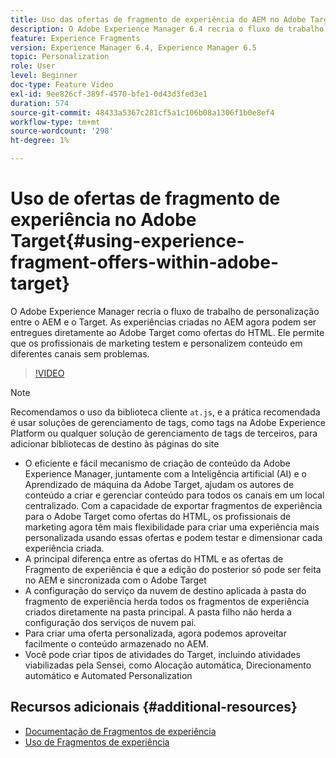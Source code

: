 ```yaml
---
title: Uso das ofertas de fragmento de experiência do AEM no Adobe Target
description: O Adobe Experience Manager 6.4 recria o fluxo de trabalho de personalização entre o AEM e o Target. As experiências criadas no AEM agora podem ser entregues diretamente ao Adobe Target como ofertas do HTML. Ele permite que os profissionais de marketing testem e personalizem conteúdo em diferentes canais sem problemas.
feature: Experience Fragments
version: Experience Manager 6.4, Experience Manager 6.5
topic: Personalization
role: User
level: Beginner
doc-type: Feature Video
exl-id: 9ee826cf-389f-4570-bfe1-0d43d3fed3e1
duration: 574
source-git-commit: 48433a5367c281cf5a1c106b08a1306f1b0e8ef4
workflow-type: tm+mt
source-wordcount: '298'
ht-degree: 1%

---
```


# Uso de ofertas de fragmento de experiência no Adobe Target{#using-experience-fragment-offers-within-adobe-target}

O Adobe Experience Manager recria o fluxo de trabalho de personalização entre o AEM e o Target. As experiências criadas no AEM agora podem ser entregues diretamente ao Adobe Target como ofertas do HTML. Ele permite que os profissionais de marketing testem e personalizem conteúdo em diferentes canais sem problemas.

>[!VIDEO](https://video.tv.adobe.com/v/34848?quality=12&learn=on&captions=por_br)

>[!NOTE]
>
>Recomendamos o uso da biblioteca cliente `at.js`, e a prática recomendada é usar soluções de gerenciamento de tags, como tags na Adobe Experience Platform ou qualquer solução de gerenciamento de tags de terceiros, para adicionar bibliotecas de destino às páginas do site


* O eficiente e fácil mecanismo de criação de conteúdo da Adobe Experience Manager, juntamente com a Inteligência artificial (AI) e o Aprendizado de máquina da Adobe Target, ajudam os autores de conteúdo a criar e gerenciar conteúdo para todos os canais em um local centralizado. Com a capacidade de exportar fragmentos de experiência para o Adobe Target como ofertas do HTML, os profissionais de marketing agora têm mais flexibilidade para criar uma experiência mais personalizada usando essas ofertas e podem testar e dimensionar cada experiência criada.
* A principal diferença entre as ofertas do HTML e as ofertas de Fragmento de experiência é que a edição do posterior só pode ser feita no AEM e sincronizada com o Adobe Target
* A configuração do serviço da nuvem de destino aplicada à pasta do fragmento de experiência herda todos os fragmentos de experiência criados diretamente na pasta principal. A pasta filho não herda a configuração dos serviços de nuvem pai.
* Para criar uma oferta personalizada, agora podemos aproveitar facilmente o conteúdo armazenado no AEM.
* Você pode criar tipos de atividades do Target, incluindo atividades viabilizadas pela Sensei, como Alocação automática, Direcionamento automático e Automated Personalization

## Recursos adicionais {#additional-resources}

* [Documentação de Fragmentos de experiência](https://experienceleague.adobe.com/docs/experience-manager-65/authoring/authoring/experience-fragments.html?lang=pt-BR)
* [Uso de Fragmentos de experiência](/help/sites/experience-fragments/experience-fragments-feature-video-use.md)
